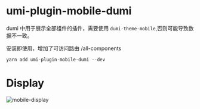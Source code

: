 # umi-plugin-mobile-dumi

dumi 中用于展示全部组件的插件，需要使用 `dumi-theme-mobile`,否则可能导致数据不一致。

安装即使用，增加了可访问路由 /all-components

```
yarn add umi-plugin-mobile-dumi --dev
```

# Display

![mobile-display](https://user-images.githubusercontent.com/11746742/132321857-0630b040-a5c1-4000-a052-fea229f841e5.gif)
